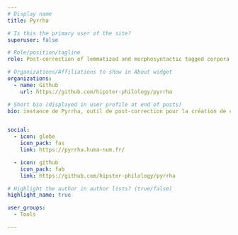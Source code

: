 ```yaml
---
# Display name
title: Pyrrha

# Is this the primary user of the site?
superuser: false

# Role/position/tagline
role: Post-correction of lemmatized and morphosyntactic tagged corpora

# Organizations/Affiliations to show in About widget
organizations:
  - name: Github
    url: https://github.com/hipster-philology/pyrrha

# Short bio (displayed in user profile at end of posts)
bio: instance de Pyrrha, outil de post-correction pour la création de corpus annotés (lemmatisation et annotation morpho-syntaxique)


social:
  - icon: globe
    icon_pack: fas
    link: https://pyrrha.huma-num.fr/

  - icon: github
    icon_pack: fab
    link: https://github.com/hipster-philology/pyrrha

# Highlight the author in author lists? (true/false)
highlight_name: true

user_groups:
  - Tools

---
```

